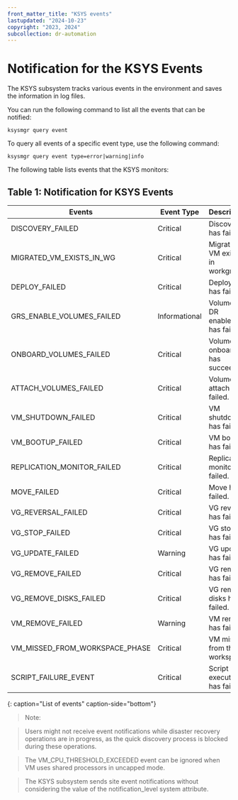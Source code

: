 ```yaml
---
front_matter_title: "KSYS events"
lastupdated: "2024-10-23"
copyright: "2023, 2024"
subcollection: dr-automation
---
```

# Notification for the KSYS Events

The KSYS subsystem tracks various events in the environment and saves the information in log files.

You can run the following command to list all the events that can be notified:

```shell
ksysmgr query event

```

To query all events of a specific event type, use the following command:

```shell
ksysmgr query event type=error|warning|info

```

The following table lists events that the KSYS monitors:

## Table 1: Notification for KSYS Events

| **Events**                     | **Event Type**   | **Description**                                |
|---------------------------------|------------------|------------------------------------------------|
| DISCOVERY_FAILED               | Critical         | Discovery has failed.                          |
| MIGRATED_VM_EXISTS_IN_WG       | Critical         | Migrated VM exists in workgroup.              |
| DEPLOY_FAILED                  | Critical         | Deploy VM has failed.                         |
| GRS_ENABLE_VOLUMES_FAILED      | Informational    | Volumes DR enablement has failed.             |
| ONBOARD_VOLUMES_FAILED         | Critical         | Volumes onboard has succeeded.                |
| ATTACH_VOLUMES_FAILED          | Critical         | Volumes attach has failed.                    |
| VM_SHUTDOWN_FAILED             | Critical         | VM shutdown has failed.                       |
| VM_BOOTUP_FAILED               | Critical         | VM bootup has failed.                         |
| REPLICATION_MONITOR_FAILED     | Critical         | Replication monitor has failed.               |
| MOVE_FAILED                    | Critical         | Move has failed.                              |
| VG_REVERSAL_FAILED             | Critical         | VG reversal has failed.                       |
| VG_STOP_FAILED                 | Critical         | VG stop has failed.                           |
| VG_UPDATE_FAILED               | Warning          | VG update has failed.                         |
| VG_REMOVE_FAILED               | Critical         | VG remove has failed.                         |
| VG_REMOVE_DISKS_FAILED         | Critical         | VG remove disks has failed.                   |
| VM_REMOVE_FAILED               | Warning          | VM remove has failed.                         |
| VM_MISSED_FROM_WORKSPACE_PHASE | Critical         | VM missed from the workspace.                 |
| SCRIPT_FAILURE_EVENT           | Critical         | Script execution has failed.                  |
{: caption="List of events" caption-side="bottom"}

 >Note:
 
 >Users might not receive event notifications while disaster recovery operations are in progress, as the quick discovery process is blocked during these operations.

 >The VM_CPU_THRESHOLD_EXCEEDED event can be ignored when VM uses shared processors in uncapped mode.

 >The KSYS subsystem sends site event notifications without considering the value of the notification_level system attribute.
